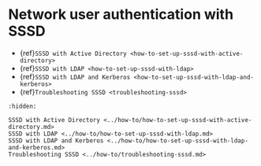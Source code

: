 # Network user authentication with SSSD

* {ref}`SSSD with Active Directory <how-to-set-up-sssd-with-active-directory>`
* {ref}`SSSD with LDAP <how-to-set-up-sssd-with-ldap>`
* {ref}`SSSD with LDAP and Kerberos <how-to-set-up-sssd-with-ldap-and-kerberos>`
* {ref}`Troubleshooting SSSD <troubleshooting-sssd>`

```{toctree}
:hidden:

SSSD with Active Directory <../how-to/how-to-set-up-sssd-with-active-directory.md>
SSSD with LDAP <../how-to/how-to-set-up-sssd-with-ldap.md>
SSSD with LDAP and Kerberos <../how-to/how-to-set-up-sssd-with-ldap-and-kerberos.md>
Troubleshooting SSSD <../how-to/troubleshooting-sssd.md>
```
